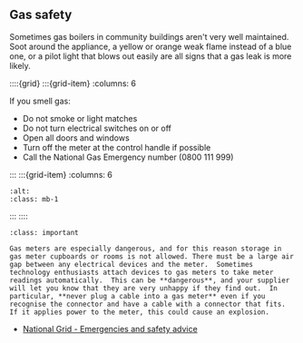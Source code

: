 ## Gas safety

Sometimes gas boilers in community buildings aren't very well maintained.  Soot around the appliance, a yellow or orange weak flame instead of a blue one, or a pilot light that blows out easily are all signs that a gas leak is more likely.



::::{grid} 
:::{grid-item}
:columns: 6

If you smell gas: 
- Do not smoke or light matches
- Do not turn electrical switches on or off
- Open all doors and windows
- Turn off the meter at the control handle if possible
- Call the National Gas Emergency number (0800 111 999)

:::
:::{grid-item}
:columns: 6

```{image} ../images/gas-meter.jpg
:alt: 
:class: mb-1
```
:::
::::


```{admonition} Safety
:class: important

Gas meters are especially dangerous, and for this reason storage in gas meter cupboards or rooms is not allowed. There must be a large air gap between any electrical devices and the meter.  Sometimes technology enthusiasts attach devices to gas meters to take meter readings automatically.  This can be **dangerous**, and your supplier will let you know that they are very unhappy if they find out.  In particular, **never plug a cable into a gas meter** even if you recognise the connector and have a cable with a connector that fits.  If it applies power to the meter, this could cause an explosion.  
```

- [National Grid - Emergencies and safety advice](https://www.nationalgrid.com/gas-transmission/safety-and-emergencies/emergencies-and-safety-advice)